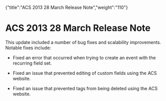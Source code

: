 {"title":"ACS 2013 28 March Release Note","weight":"110"} 

# ACS 2013 28 March Release Note

This update included a number of bug fixes and scalability improvements. Notable fixes include:

*   Fixed an error that occurred when trying to create an event with the recurring field set.
    
*   Fixed an issue that prevented editing of custom fields using the ACS website.
    
*   Fixed an issue that prevented tags from being deleted using the ACS website.